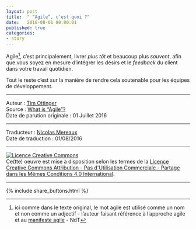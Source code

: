 ```yaml
---
layout: post
title:  " “Agile”, c’est quoi ?"
date:   2016-08-01 00:00:01
published: true
categories: 
- story
---
```


Agile[^1], c’est principalement, livrer _plus tôt_ et beaucoup plus _souvent_, afin que vous soyez en mesure d’intégrer les désirs et le _feedback_ du client dans votre travail quotidien.

Tout le reste c’est sur la manière de rendre cela soutenable pour les équipes de développement.


[^1]: ici comme dans le texte original, le mot agile est utilisé comme un nom et non comme un adjectif - l’auteur faisant référence à l’approche agile et au [manifeste agile](http://agilemanifesto.org/iso/fr/manifesto.html) - NdT

---  
Auteur : [Tim Ottinger](https://plus.google.com/+TimOttinger)  
Source : [What is “Agile”?](http://agileotter.blogspot.fr/2016/07/what-is-agile.html)  
Date de parution originale : 01 Juillet 2016  

---
Traducteur : [Nicolas Mereaux](http://www.les-traducteurs-agiles.org/traducteurs/)  
Date de traduction : 01/08/2016  

---

<a rel="license" href="http://creativecommons.org/licenses/by-nc-sa/4.0/"><img alt="Licence Creative Commons" style="border-width:0" src="http://i.creativecommons.org/l/by-nc-sa/4.0/88x31.png" /></a><br />Ce(tte) oeuvre est mise à disposition selon les termes de la <a rel="license" href="http://creativecommons.org/licenses/by-nc-sa/4.0/">Licence Creative Commons Attribution - Pas d'Utilisation Commerciale - Partage dans les Mêmes Conditions 4.0 International</a>.

---

{% include share_buttons.html %}

 